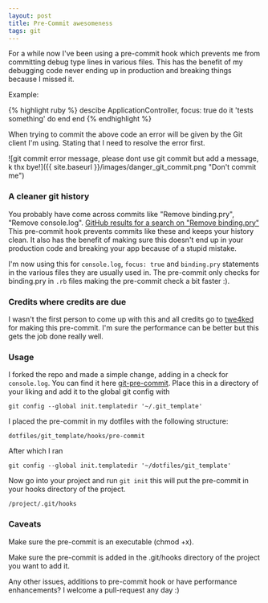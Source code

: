 ```yaml
---
layout: post
title: Pre-Commit awesomeness
tags: git
---
```


For a while now I've been using a pre-commit hook which prevents me from committing debug type lines in various files. This has the benefit of my debugging code never ending up in production and breaking things because I missed it.

Example:

{% highlight ruby %}
descibe ApplicationController, focus: true do
it 'tests something' do
end
end
{% endhighlight %}

When trying to commit the above code an error will be given by the Git client I'm using. Stating that I need to resolve the error first.

![git commit error message, please dont use git commit but add a message, k thx bye!]({{ site.baseurl }}/images/danger_git_commit.png "Don't commit me")

### A cleaner git history

You probably have come across commits like "Remove binding.pry", "Remove console.log".
<a href="https://github.com/search?q=remove+binding.pry&ref=searchresults&type=Issues&utf8=✓" target="_blank">GitHub results for a search on "Remove binding.pry"</a>
This pre-commit hook prevents commits like these and keeps your history clean. It also has the benefit of making sure this doesn't end up in your production code and breaking your app because of a stupid mistake.

I'm now using this for `console.log`, `focus: true` and `binding.pry` statements in the various files they are usually used in. The pre-commit only checks for binding.pry in `.rb` files making the pre-commit check a bit faster :).

### Credits where credits are due

I wasn't the first person to come up with this and all credits go to <a href="https://github.com/twe4ked/git-pre-commit" target="_blank">twe4ked</a> for making this pre-commit. I'm sure the performance can be better but this gets the job done really well.

### Usage

I forked the repo and made a simple change, adding in a check for `console.log`.
You can find it here [git-pre-commit](https://github.com/sajoku/git-pre-commit).
Place this in a directory of your liking and add it to the global git config with

```
git config --global init.templatedir '~/.git_template'
```

I placed the pre-commit in my dotfiles with the following structure:

```
dotfiles/git_template/hooks/pre-commit
```

After which I ran

```
git config --global init.templatedir '~/dotfiles/git_template'
```

Now go into your project and run `git init` this will put the pre-commit in your hooks directory of the project.

```
/project/.git/hooks
```

### Caveats

Make sure the pre-commit is an executable (chmod +x).

Make sure the pre-commit is added in the .git/hooks directory of the project you want to add it.

Any other issues, additions to pre-commit hook or have performance enhancements? I welcome a pull-request any day :)
